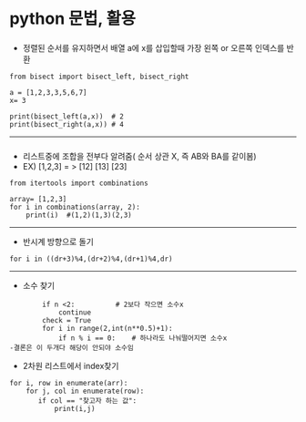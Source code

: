 # python 문법, 활용

### 

- 정렬된 순서를 유지하면서 배열 a에 x를 삽입할때 가장 왼쪽 or 오른쪽 인덱스를 반환
  
```
from bisect import bisect_left, bisect_right

a = [1,2,3,3,5,6,7]
x= 3

print(bisect_left(a,x))  # 2
print(bisect_right(a,x)) # 4

```
---
###
- 리스트중에 조합을 전부다 알려줌( 순서 상관 X, 즉 AB와 BA를 같이봄)
- EX) [1,2,3]  = > [12] [13] [23]
```
from itertools import combinations

array= [1,2,3]
for i in combinations(array, 2):
    print(i)  #(1,2)(1,3)(2,3)
```
---


- 반시계 방향으로 돌기
  
```
for i in ((dr+3)%4,(dr+2)%4,(dr+1)%4,dr)

```

---


- 소수 찾기 
  
```
        if n <2:          # 2보다 작으면 소수x
            continue
        check = True
        for i in range(2,int(n**0.5)+1): 
            if n % i == 0:    # 하나라도 나눠떨어지면 소수x
-결론은 이 두개다 해당이 안되야 소수임
```

- 2차원 리스트에서 index찾기 
  
```
for i, row in enumerate(arr):
    for j, col in enumerate(row):
       if col == "찾고자 하는 값":
           print(i,j)
```
